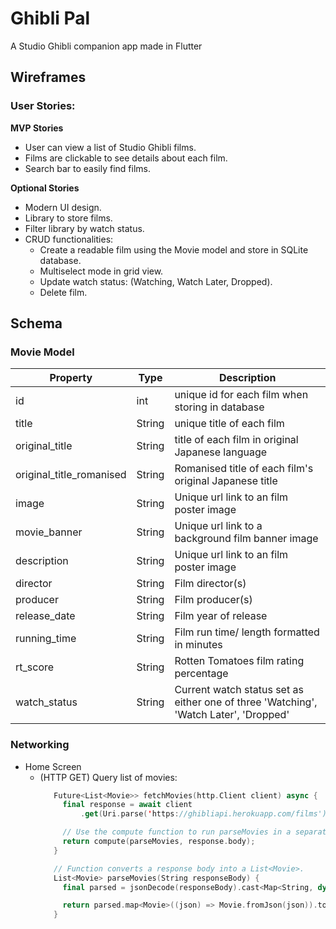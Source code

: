 # Ghibli Pal

A Studio Ghibli companion app made in Flutter

## Wireframes



### User Stories: 
**MVP Stories**
- User can view a list of Studio Ghibli films.
- Films are clickable to see details about each film.
- Search bar to easily find films.

**Optional Stories**
- Modern UI design. 
- Library to store films.
- Filter library by watch status. 
- CRUD functionalities:
  - Create a readable film using the Movie model and store in SQLite database. 
  - Multiselect mode in grid view.
  - Update watch status: (Watching, Watch Later, Dropped).
  - Delete film.


## Schema 
### Movie Model
| Property  | Type | Description |
| ------------- | ------------- | -------------|
| id | int  | unique id for each film when storing in database |
| title | String  | unique title of each film |
| original_title | String  | title of each film in original Japanese language |
| original_title_romanised | String  | Romanised title of each film's original Japanese title |
| image  | String  | Unique url link to an film poster image |
| movie_banner  | String  | Unique url link to a background film banner image |
| description  | String  | Unique url link to an film poster image |
| director  | String  | Film director(s) |
| producer  | String  | Film producer(s) |
| release_date  | String  | Film year of release |
| running_time  | String  | Film run time/ length formatted in minutes|
| rt_score  | String  | Rotten Tomatoes film rating percentage |
| watch_status  | String  | Current watch status set as either one of three 'Watching', 'Watch Later', 'Dropped' |


### Networking
- Home Screen
  - (HTTP GET) Query list of movies:
     ```swift
        Future<List<Movie>> fetchMovies(http.Client client) async {
          final response = await client
              .get(Uri.parse('https://ghibliapi.herokuapp.com/films'));

          // Use the compute function to run parseMovies in a separate isolate.
          return compute(parseMovies, response.body);
        }

        // Function converts a response body into a List<Movie>.
        List<Movie> parseMovies(String responseBody) {
          final parsed = jsonDecode(responseBody).cast<Map<String, dynamic>>();

          return parsed.map<Movie>((json) => Movie.fromJson(json)).toList();
        }
     ```


